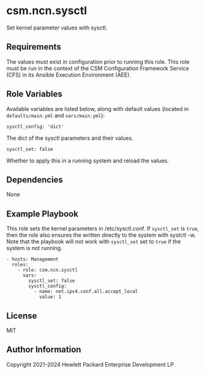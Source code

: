 csm.ncn.sysctl
=========

Set kernel parameter values with sysctl.

Requirements
------------

The values must exist in configuration prior to running this role. 
This role must be run in the context of the CSM Configuration
Framework Service (CFS) in its Ansible Execution Environment (AEE).

Role Variables
--------------

Available variables are listed below, along with default values (located in
`defaults/main.yml` and `vars/main.yml`):

    sysctl_config: 'dict'

The dict of the sysctl parameters and their values.

    sysctl_set: false

Whether to apply this in a running system and reload the values.

Dependencies
------------

None

Example Playbook
----------------

This role sets the kernel parameters in /etc/sysctl.conf. If `sysctl_set` is `true`,
then the role also ensures the written directly to the system with systctl -w.
Note that the playbook will not work with `sysctl_set` set to `true` if the system
is not running.

    - hosts: Management
      roles:
        - role: csm.ncn.sysctl
          vars:
            sysctl_set: false
            sysctl_config:
              - name: net.ipv4.conf.all.accept_local
                value: 1

License
-------

MIT

Author Information
------------------

Copyright 2021-2024 Hewlett Packard Enterprise Development LP
